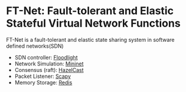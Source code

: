 
# FT-Net: Fault-tolerant and Elastic Stateful Virtual Network Functions


FT-Net is a fault-tolerant and elastic state sharing system in software defined networks(SDN)

- SDN controller: [Floodlight](https://github.com/floodlight/floodlight)
- Network Simulation: [Mininet](https://github.com/mininet/mininet)
- Consensus (raft): [HazelCast](https://github.com/hazelcast/hazelcast)
- Packet Listener: [Scapy](https://github.com/secdev/scapy)
- Memory Storage: [Redis](https://github.com/redis/redis)